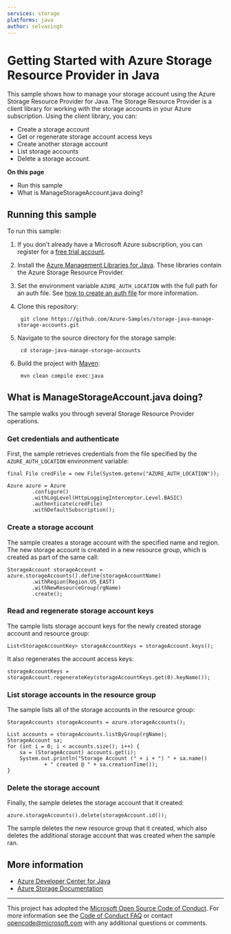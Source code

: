 ```yaml
---
services: storage
platforms: java
author: selvasingh
---
```


# Getting Started with Azure Storage Resource Provider in Java

This sample shows how to manage your storage account using the Azure Storage Resource Provider for Java. The Storage Resource Provider is a client library for working with the storage accounts in your Azure subscription. Using the client library, you can:

- Create a storage account
- Get or regenerate storage account access keys
- Create another storage account
- List storage accounts
- Delete a storage account.

**On this page**

- Run this sample
- What is ManageStorageAccount.java doing?
 
## Running this sample

To run this sample:

1. If you don't already have a Microsoft Azure subscription, you can register for a [free trial account](http://go.microsoft.com/fwlink/?LinkId=330212).

2. Install the [Azure Management Libraries for Java](https://github.com/Azure/azure-sdk-for-java/). These libraries contain the Azure Storage Resource Provider.

3. Set the environment variable `AZURE_AUTH_LOCATION` with the full path for an auth file. See [how to create an auth file](https://github.com/Azure/azure-sdk-for-java/blob/master/AUTH.md) for more information.

4. Clone this repository: 

    	git clone https://github.com/Azure-Samples/storage-java-manage-storage-accounts.git

5. Navigate to the source directory for the storage sample:

    	cd storage-java-manage-storage-accounts

6. Build the project with [Maven](https://maven.apache.org/download.cgi):

    	mvn clean compile exec:java

## What is ManageStorageAccount.java doing?

The sample walks you through several Storage Resource Provider operations.

### Get credentials and authenticate 

First, the sample retrieves credentials from the file specified by the `AZURE_AUTH_LOCATION` environment variable: 

    final File credFile = new File(System.getenv("AZURE_AUTH_LOCATION"));

    Azure azure = Azure
            .configure()
            .withLogLevel(HttpLoggingInterceptor.Level.BASIC)
            .authenticate(credFile)
            .withDefaultSubscription();

### Create a storage account

The sample creates a storage account with the specified name and region. The new storage account is created in a new resource group, which is created as part of the same call:

    StorageAccount storageAccount = azure.storageAccounts().define(storageAccountName)
            .withRegion(Region.US_EAST)
            .withNewResourceGroup(rgName)
            .create();

### Read and regenerate storage account keys

The sample lists storage account keys for the newly created storage account and resource group:

    List<StorageAccountKey> storageAccountKeys = storageAccount.keys();

It also regenerates the account access keys:

    storageAccountKeys = storageAccount.regenerateKey(storageAccountKeys.get(0).keyName());

### List storage accounts in the resource group

The sample lists all of the storage accounts in the resource group: 

    StorageAccounts storageAccounts = azure.storageAccounts();

    List accounts = storageAccounts.listByGroup(rgName);
    StorageAccount sa;
    for (int i = 0; i < accounts.size(); i++) {
        sa = (StorageAccount) accounts.get(i);
        System.out.println("Storage Account (" + i + ") " + sa.name()
                + " created @ " + sa.creationTime());
    }

### Delete the storage account

Finally, the sample deletes the storage account that it created:

    azure.storageAccounts().delete(storageAccount.id());

The sample deletes the new resource group that it created, which also deletes the additional storage account that was created when the sample ran.

## More information

- [Azure Developer Center for Java](http://azure.com/java)
- [Azure Storage Documentation](https://azure.microsoft.com/services/storage/)

---

This project has adopted the [Microsoft Open Source Code of Conduct](https://opensource.microsoft.com/codeofconduct/). For more information see the [Code of Conduct FAQ](https://opensource.microsoft.com/codeofconduct/faq/) or contact [opencode@microsoft.com](mailto:opencode@microsoft.com) with any additional questions or comments.